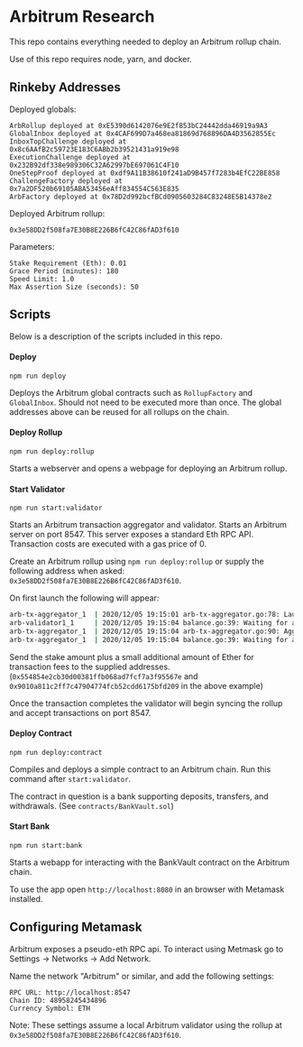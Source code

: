 # Arbitrum Research

This repo contains everything needed to deploy an Arbitrum rollup chain.

Use of this repo requires node, yarn, and docker.

## Rinkeby Addresses

Deployed globals:

```
ArbRollup deployed at 0xE5390d6142076e9E2f853bC24442dda46919a9A3
GlobalInbox deployed at 0x4CAF699D7a468ea81869d768896DA4D3562855Ec
InboxTopChallenge deployed at 0x8c6AAfB2c59723E183C6ABb2b39521431a919e98
ExecutionChallenge deployed at 0x232B92df338e989306C32A62997bE697061C4F10
OneStepProof deployed at 0xdf9A11B38610f241aD9B457f7283b4EfC22BE858
ChallengeFactory deployed at 0x7a2DF520b69105ABA53456eAff834554C563E835
ArbFactory deployed at 0x78D2d992bcfBCd0905603284C83248E5B14378e2
```

Deployed Arbitrum rollup:

```
0x3e58DD2f508fa7E30B8E226B6fC42C86fAD3f610
```

Parameters:

```
Stake Requirement (Eth): 0.01
Grace Period (minutes): 180
Speed Limit: 1.0
Max Assertion Size (seconds): 50
```

## Scripts

Below is a description of the scripts included in this repo.

#### Deploy

`npm run deploy`

Deploys the Arbitrum global contracts such as `RollupFactory` and `GlobalInbox`. Should not need to be executed more than once. The global addresses above can be reused for all rollups on the chain.

#### Deploy Rollup

`npm run deploy:rollup`

Starts a webserver and opens a webpage for deploying an Arbitrum rollup.

#### Start Validator

`npm run start:validator`

Starts an Arbitrum transaction aggregator and validator. Starts an Arbitrum server on port 8547. This server exposes a standard Eth RPC API. Transaction costs are executed with a gas price of 0.

Create an Arbitrum rollup using `npm run deploy:rollup` or supply the following address when asked: `0x3e58DD2f508fa7E30B8E226B6fC42C86fAD3f610`.

On first launch the following will appear:

```sh
arb-tx-aggregator_1  | 2020/12/05 19:15:01 arb-tx-aggregator.go:78: Launching aggregator for chain 0x4e20ec7b9b90790e527ce404efd8876ff6f0dcf6 with chain id 148914954099958
arb-validator1_1     | 2020/12/05 19:15:04 balance.go:39: Waiting for account 0x554854e2cb30d00381ffb068ad7fcf7a3f95567e to receive ETH
arb-tx-aggregator_1  | 2020/12/05 19:15:04 arb-tx-aggregator.go:90: Aggregator submitting batches from address [144 16 168 17 194 255 124 71 144 71 116 252 181 44 221 97 117 191 210 9]
arb-tx-aggregator_1  | 2020/12/05 19:15:04 balance.go:39: Waiting for account 0x9010a811c2ff7c47904774fcb52cdd6175bfd209 to receive ETH
```

Send the stake amount plus a small additional amount of Ether for transaction fees to the supplied addresses. (`0x554854e2cb30d00381ffb068ad7fcf7a3f95567e` and `0x9010a811c2ff7c47904774fcb52cdd6175bfd209` in the above example)

Once the transaction completes the validator will begin syncing the rollup and accept transactions on port 8547.

#### Deploy Contract

`npm run deploy:contract`

Compiles and deploys a simple contract to an Arbitrum chain. Run this command after `start:validator`.

The contract in question is a bank supporting deposits, transfers, and withdrawals. (See `contracts/BankVault.sol`)

#### Start Bank

`npm run start:bank`

Starts a webapp for interacting with the BankVault contract on the Arbitrum chain.

To use the app open `http://localhost:8080` in an browser with Metamask installed.

## Configuring Metamask

Arbitrum exposes a pseudo-eth RPC api. To interact using Metmask go to Settings -> Networks -> Add Network.

Name the network "Arbitrum" or similar, and add the following settings:

```
RPC URL: http://localhost:8547
Chain ID: 48958245434896
Currency Symbol: ETH
```

Note: These settings assume a local Arbitrum validator using the rollup at `0x3e58DD2f508fa7E30B8E226B6fC42C86fAD3f610`.
